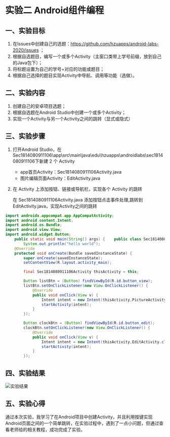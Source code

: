 # 实验二 Android组件编程

## 一、实验目标

1. 在Issues中创建自己的选题：https://github.com/hzuapps/android-labs-2020/issues ；
2. 根据自选题目，编写一个或多个Activity（主窗口类带上学号前缀，放到自己的Java包下）；
3. 将标题设置为自己的学号+对应的功能或题目；
4. 根据自己选择的题目实现Activity中导航、调用等功能（选做）。

## 二、实验内容

1. 创建自己的安卓项目选题；
2. 根据自选题在Android Studio中创建一个或多个Activity；
3. 实现一个Activity与另一个Activity之间的跳转（显式或隐式）

## 三、实验步骤

1. 打开Android Studio，在Sec1814080911106\app\src\main\java\edu\hzuapps\androidlabs\sec1814080911106下新建 2 个 Activity<br>
    + app首页Activity：Sec1814080911106Activity.java<br>
    + 图片编辑页面Activity：EditActivity.java<br>


2. 在 Activity 上添加按钮、链接或导航栏，实现各个 Activity 的跳转

    在 Sec1814080911106Activity.java 添加按钮点击事件处理,跳转到EditActivity.java，实现Activity之间的跳转
    
```java
import androidx.appcompat.app.AppCompatActivity;
import android.content.Intent;
import android.os.Bundle;
import android.view.View;
import android.widget.Button;
    public static void main(String[] args) {	public class Sec1814080911106Activity extends AppCompatActivity {
        System.out.println("hello world");	
    @Override
    protected void onCreate(Bundle savedInstanceState) {
        super.onCreate(savedInstanceState);
        setContentView(R.layout.activity_main);

        final Sec1814080911106Activity thisActivity = this;

        Button listBtn = (Button) findViewById(R.id.button_view);
        listBtn.setOnClickListener(new View.OnClickListener() {
            @Override
            public void onClick(View v) {
                Intent intent = new Intent(thisActivity,PictureActivity.class);
                startActivity(intent);
            }
        });

        Button clockBtn = (Button) findViewById(R.id.button_edit);
        clockBtn.setOnClickListener(new View.OnClickListener() {
            @Override
            public void onClick(View v) {
                Intent intent = new Intent(thisActivity,EditActivity.class);
                startActivity(intent);
            }
        });
```

## 四、实验结果

![实验结果](https://github.com/18cs06/android-labs-2020/blob/master/students/sec1814080911106/lab2.png)

## 五、实验心得
通过本次实验，我学习了在Android项目中创建Activity，并且利用按键实现Android页面之间的一个简单跳转，在实验过程中，遇到了一点小问题，但通过查看老师给的相关教程，成功完成了实验。
